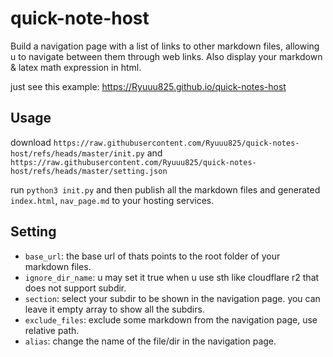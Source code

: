 # quick-note-host
Build a navigation page with a list of links to other markdown files, allowing u to navigate between them through web links. Also display your markdown & latex math expression in html.

just see this example:
https://Ryuuu825.github.io/quick-notes-host

## Usage
download `https://raw.githubusercontent.com/Ryuuu825/quick-notes-host/refs/heads/master/init.py` and `https://raw.githubusercontent.com/Ryuuu825/quick-notes-host/refs/heads/master/setting.json`

run `python3 init.py` and then publish all the markdown files and generated `index.html`, `nav_page.md` to your hosting services.

## Setting
- `base_url`: the base url of thats points to the root folder of your markdown files.
- `ignore_dir_name`: u may set it true when u use sth like cloudflare r2 that does not support subdir.
- `section`: select your subdir to be shown in the navigation page. you can leave it empty array to show all the subdirs.
- `exclude_files`: exclude some markdown from the navigation page, use relative path.
- `alias`: change the name of the file/dir in the navigation page. 
